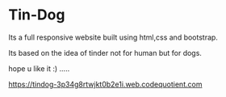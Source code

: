 # Tin-Dog    
Its a full responsive website built using html,css and bootstrap.

Its based on the idea of tinder not for human  but for dogs.

hope u like it :) .....

https://tindog-3p34g8rtwjkt0b2e1i.web.codequotient.com
